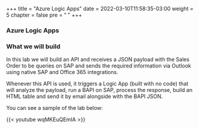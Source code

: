 +++
title = "Azure Logic Apps"
date = 2022-03-10T11:58:35-03:00
weight = 5
chapter = false
pre = "<b> </b>"
+++

### Azure Logic Apps 


### What we will build

In this lab we will build an API and receives a JSON payload with the Sales Order to be queries on SAP and sends the required information via Outlook using native SAP and Office 365 integrations. 

Whenever this API is used, it triggers a Logic App (built with no code) that will analyze the payload, run a BAPI on SAP, process the response, build an HTML table and send it by email alongside with the BAPI JSON. 

You can see a sample of the lab below: 

{{< youtube wqMKEuQEmIA >}}